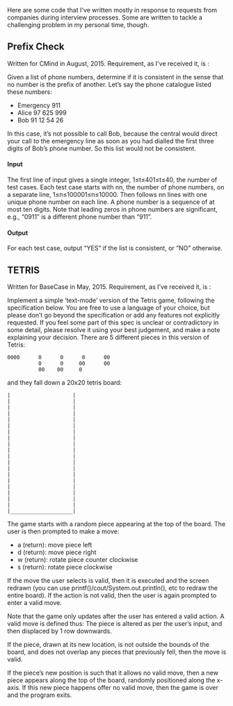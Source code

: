 Here are some code that I've written mostly in response to requests from companies during interview processes. Some are written to tackle a challenging problem in my personal time, though.

Prefix Check
------------
Written for CMind in August, 2015. Requirement, as I've received it, is :

Given a list of phone numbers, determine if it is consistent in the sense that no number is the prefix of another. Let’s say the phone catalogue listed these numbers:

* Emergency 911
* Alice 97 625 999
* Bob 91 12 54 26

In this case, it’s not possible to call Bob, because the central would direct your call to the emergency line as soon as you had dialled the first three digits of Bob’s phone number. So this list would not be consistent.

#### Input
The first line of input gives a single integer, 1≤t≤401≤t≤40, the number of test cases. Each test case starts with nn, the number of phone numbers, on a separate line, 1≤n≤100001≤n≤10000. Then follows nn lines with one unique phone number on each line. A phone number is a sequence of at most ten digits. Note that leading zeros in phone numbers are significant, e.g., “0911” is a different phone number than “911”.

#### Output
For each test case, output “YES” if the list is consistent, or “NO” otherwise.


TETRIS
------
Written for BaseCase in May, 2015. Requirement, as I've received it, is :

Implement a simple ‘text-mode’ version of the Tetris game, following the specification below. You are free to use a language of your choice, but please don’t go beyond the specification or add any features not explicitly requested.
If you feel some part of this spec is unclear or contradictory in some detail, please resolve it using your best judgement, and make a note explaining your decision.
There are 5 different pieces in this version of Tetris:

    0000      0      0      0      00 
              0      0     00      00
              00    00     0
        
and they fall down a 20x20 tetris board:

    |                    |
    |                    |
    |                    |
    |                    |
    |                    |
    |                    |
    |                    |
    |                    |
    |                    |
    |                    |
    |                    |
    |                    |
    |                    |
    |                    |
    |                    |
    |                    |
    |                    |
    |                    |
    |                    |
    |____________________|
    
The game starts with a random piece appearing at the top of the board. The user is then prompted to make a move:
* a (return): move piece left
* d (return): move piece right
* w (return): rotate piece counter clockwise
* s (return): rotate piece clockwise

If the move the user selects is valid, then it is executed and the screen redrawn (you can use printf()/cout/System.out.println(), etc to redraw the entire board). If the action is not valid, then the user is again prompted to enter a valid move.

Note that the game only updates after the user has entered a valid action. A valid move is defined thus: The piece is altered as per the user’s input, and then displaced by 1 row downwards.

If the piece, drawn at its new location, is not outside the bounds of the board, and does not overlap any pieces that previously fell, then the move is valid.

If the piece’s new position is such that it allows no valid move, then a new piece appears along the top of the board, randomly positioned along the x-axis. If this new piece happens offer no valid move, then the game is over and the program exits.

